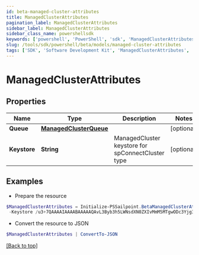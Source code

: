 ```yaml
---
id: beta-managed-cluster-attributes
title: ManagedClusterAttributes
pagination_label: ManagedClusterAttributes
sidebar_label: ManagedClusterAttributes
sidebar_class_name: powershellsdk
keywords: ['powershell', 'PowerShell', 'sdk', 'ManagedClusterAttributes', 'BetaManagedClusterAttributes'] 
slug: /tools/sdk/powershell/beta/models/managed-cluster-attributes
tags: ['SDK', 'Software Development Kit', 'ManagedClusterAttributes', 'BetaManagedClusterAttributes']
---
```



# ManagedClusterAttributes

## Properties

Name | Type | Description | Notes
------------ | ------------- | ------------- | -------------
**Queue** | [**ManagedClusterQueue**](managed-cluster-queue) |  | [optional] 
**Keystore** | **String** | ManagedCluster keystore for spConnectCluster type | [optional] 

## Examples

- Prepare the resource
```powershell
$ManagedClusterAttributes = Initialize-PSSailpoint.BetaManagedClusterAttributes  -Queue null `
 -Keystore /u3+7QAAAAIAAAABAAAAAQAvL3Byb3h5LWNsdXN0ZXIvMmM5MTgwODc3Yjg3MW
```

- Convert the resource to JSON
```powershell
$ManagedClusterAttributes | ConvertTo-JSON
```


[[Back to top]](#) 


